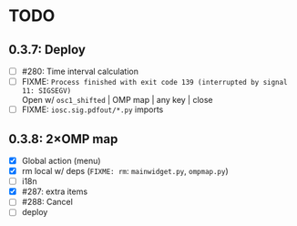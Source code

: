 # TODO

## 0.3.7: Deploy
- [ ] #280: Time interval calculation
- [ ] FIXME: `Process finished with exit code 139 (interrupted by signal 11: SIGSEGV)`  
   Open w/ `osc1_shifted` | OMP map | any key | close
- [ ] FIXME: `iosc.sig.pdfout/*.py` imports

## 0.3.8: 2&times;OMP map
- [x] Global action (menu)
- [x] rm local w/ deps (`FIXME: rm`: `mainwidget.py`, `ompmap.py`)
- [ ] i18n
- [x] #287: extra items
- [ ] #288: Cancel
- [ ] deploy
